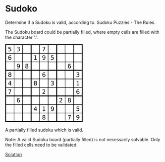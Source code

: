 # Sudoko



Determine if a Sudoku is valid, according to: Sudoku Puzzles - The Rules.

The Sudoku board could be partially filled, where empty cells are filled with the character '.'.

![soduku](https://github.com/shahbagdadi/algo-n-ds/blob/master/Array/sudoko/sudoko.png)

A partially filled sudoku which is valid.

Note:
A valid Sudoku board (partially filled) is not necessarily solvable. Only the filled cells need to be validated.


[Solution](./src/Main.java)
